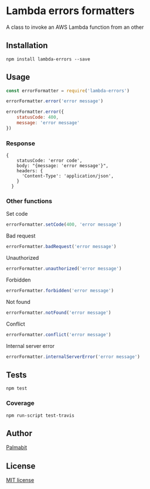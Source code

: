 # Lambda errors formatters

A class to invoke an AWS Lambda function from an other

## Installation

```
npm install lambda-errors --save
```

## Usage

```js
const errorFormatter = require('lambda-errors')

errorFormatter.error('error message')

errorFormatter.error({
    statusCode: 400,
    message: 'error message'
})
```

### Response

```
{
    statusCode: 'error code',
    body: "{message: 'error message'}",
    headers: {
      'Content-Type': 'application/json',
    }
  }
```

### Other functions

Set code

```js
errorFormatter.setCode(400, 'error message')
```

Bad request

```js
errorFormatter.badRequest('error message')
```

Unauthorized

```js
errorFormatter.unauthorized('error message')
```

Forbidden

```js
errorFormatter.forbidden('error message')
```

Not found

```js
errorFormatter.notFound('error message')
```

Conflict

```js
errorFormatter.conflict('error message')
```

Internal server error

```js
errorFormatter.internalServerError('error message')
```

## Tests
```
npm test
```

### Coverage

```
npm run-script test-travis
```

## Author

[Palmabit](https://palmabit.com)

## License

[MIT license](LICENSE)
